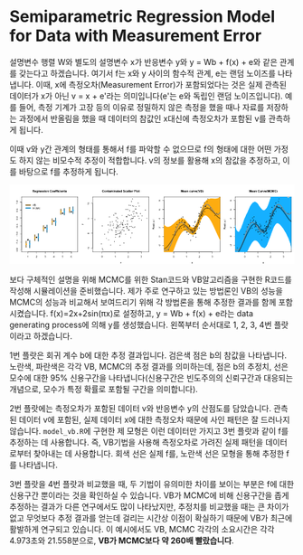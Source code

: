 # Semiparametric Regression Model for Data with Measurement Error

설명변수 행렬 W와 별도의 설명변수 x가 반응변수 y와 y = Wb + f(x) + e와 같은 관계를 갖는다고 하겠습니다. 여기서 f는 x와 y 사이의 함수적 관계, e는 랜덤 노이즈를 나타냅니다. 이때, x에 측정오차(Measurement Error)가 포함되었다는 것은 실제 관측된 데이터가 x가 아닌 v = x + e'라는 의미입니다(e'는 e와 독립인 랜덤 노이즈입니다). 예를 들어, 측정 기계가 고장 등의 이유로 정밀하지 않은 측정을 했을 때나 자료를 저장하는 과정에서 반올림을 했을 때 데이터의 참값인 x대신에 측정오차가 포함된 v를 관측하게 됩니다.

이때 v와 y간 관계의 형태를 통해서 f를 파악할 수 없으므로 f의 형태에 대한 어떤 가정도 하지 않는 비모수적 추정이 적합합니다. v의 정보를 활용해 x의 참값을 추정하고, 이를 바탕으로 f를 추정하게 됩니다.

![simulation-result](./result.png)

보다 구체적인 설명을 위해 MCMC를 위한 Stan코드와 VB알고리즘을 구현한 R코드를 작성해 시뮬레이션을 준비했습니다. 제가 주로 연구하고 있는 방법론인 VB의 성능을 MCMC의 성능과 비교해서 보여드리기 위해 각 방법론을 통해 추정한 결과를 함께 포함시켰습니다. f(x)=2x+2sin(πx)로 설정하고, y = Wb + f(x) + e라는 data generating process에 의해 y를 생성했습니다. 왼쪽부터 순서대로 1, 2, 3, 4번 플랏이라고 하겠습니다.

1번 플랏은 회귀 계수 b에 대한 추정 결과입니다. 검은색 점은 b의 참값을 나타냅니다. 노란색, 파란색은 각각 VB, MCMC의 추정 결과를 의미하는데, 점은 b의 추정치, 선은 모수에 대한 95% 신용구간을 나타냅니다(신용구간은 빈도주의의 신뢰구간과 대응되는 개념으로, 모수가 특정 확률로 포함될 구간을 의미합니다).

2번 플랏에는 측정오차가 포함된 데이터 v와 반응변수 y의 산점도를 담았습니다. 관측된 데이터 v에 포함된, 실제 데이터 x에 대한 측정오차 때문에 사인 패턴은 잘 드러나지 않습니다. `model_vb.R`에 구현한 제 모형은 이런 데이터만 가지고 3번 플랏과 같이 f를 추정하는 데 사용합니다. 즉, VB기법을 사용해 측정오차로 가려진 실제 패턴을 데이터로부터 찾아내는 데 사용합니다. 회색 선은 실제 f를, 노란색 선은 모형을 통해 추정한 f를 나타냅니다.

3번 플랏을 4번 플랏과 비교했을 때, 두 기법이 유의미한 차이를 보이는 부분은 f에 대한 신용구간 뿐이라는 것을 확인하실 수 있습니다. VB가 MCMC에 비해 신용구간을 좁게 추정하는 결과가 다른 연구에서도 많이 나타났지만, 추정치를 비교했을 때는 큰 차이가 없고 무엇보다 추정 결과를 얻는데 걸리는 시간상 이점이 확실하기 때문에 VB가 최근에 활발하게 연구되고 있습니다. 이 예시에서도 VB, MCMC 각각의 소요시간은 각각 4.973초와 21.558분으로, **VB가 MCMC보다 약 260배 빨랐습니다**.
